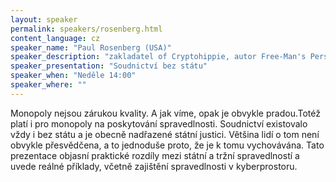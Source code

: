 ```yaml
---
layout: speaker
permalink: speakers/rosenberg.html
content_language: cz
speaker_name: "Paul Rosenberg (USA)"
speaker_description: "zakladatel of Cryptohippie, autor Free-Man's Perspective"
speaker_presentation: "Soudnictví bez státu"
speaker_when: "Neděle 14:00"
speaker_where: ""
---
```


Monopoly nejsou zárukou kvality. A jak víme, opak je obvykle pradou.Totéž platí i pro monopoly na poskytování spravedlnosti. Soudnictví existovalo vždy i bez státu a je obecně nadřazené státní justici. Většina lidí o tom není obvykle přesvědčena, a to jednoduše proto, že je k tomu vychovávána. Tato prezentace objasní praktické rozdíly mezi státní a tržní spravedlností a uvede reálné příklady, včetně zajištění spravedlnosti v kyberprostoru.
